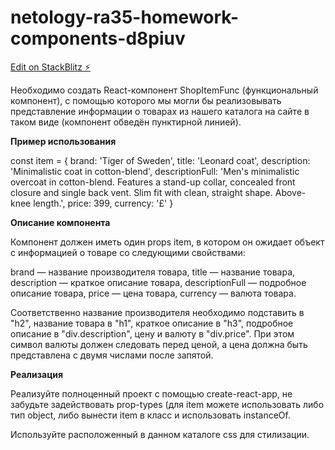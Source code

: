 # netology-ra35-homework-components-d8piuv

[Edit on StackBlitz ⚡️](https://stackblitz.com/edit/netology-ra35-homework-components-d8piuv)

Необходимо создать React-компонент ShopItemFunc (функциональный компонент), с помощью которого мы могли бы реализовывать представление информации о товарах из нашего каталога на сайте в таком виде (компонент обведён пунктирной линией).

**Пример использования**

const item = {
  brand: 'Tiger of Sweden',
  title: 'Leonard coat',
  description: 'Minimalistic coat in cotton-blend',
  descriptionFull: 'Men\'s minimalistic overcoat in cotton-blend. Features a stand-up collar, concealed front closure and single back vent. Slim fit with clean, straight shape. Above-knee length.',
  price: 399,
  currency: '£'
}

**Описание компонента**

Компонент должен иметь один props item, в котором он ожидает объект с информацией о товаре со следующими свойствами:

brand — название производителя товара,
title — название товара,
description — краткое описание товара,
descriptionFull — подробное описание товара,
price — цена товара,
currency — валюта товара.

Соответственно название производителя необходимо подставить в "h2", название товара в "h1", краткое описание в "h3", подробное описание в "div.description", цену и валюту в "div.price". При этом символ валюты должен следовать перед ценой, а цена должна быть представлена с двумя числами после запятой.

**Реализация**
  
Реализуйте полноценный проект с помощью create-react-app, не забудьте задействовать prop-types (для item можете использовать либо тип object, либо вынести item в класс и использовать instanceOf.

Используйте расположенный в данном каталоге css для стилизации.
